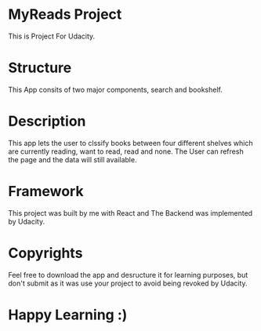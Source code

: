 # MyReads Project

This is Project For Udacity.

# Structure

This App consits of two major components, search and bookshelf.

# Description

This app lets the user to clssify books between four different shelves which are currently reading, want
to read, read and none.
The User can refresh the page and the data will still available.

# Framework

This project was built by me with React and The Backend was implemented by Udacity.

# Copyrights

Feel free to download the app and desructure it for learning purposes, but don't submit as it was use your project to avoid being revoked by Udacity.

# Happy Learning :)
